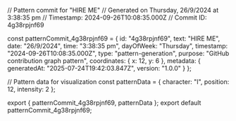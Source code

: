 // Pattern commit for "HIRE ME"
// Generated on Thursday, 26/9/2024 at 3:38:35 pm
// Timestamp: 2024-09-26T10:08:35.000Z
// Commit ID: 4g38rpjnf69

const patternCommit_4g38rpjnf69 = {
  id: "4g38rpjnf69",
  text: "HIRE ME",
  date: "26/9/2024",
  time: "3:38:35 pm",
  dayOfWeek: "Thursday",
  timestamp: "2024-09-26T10:08:35.000Z",
  type: "pattern-generation",
  purpose: "GitHub contribution graph pattern",
  coordinates: {
    x: 12,
    y: 6
  },
  metadata: {
    generatedAt: "2025-07-24T19:42:03.847Z",
    version: "1.0.0"
  }
};

// Pattern data for visualization
const patternData = {
  character: "I",
  position: 12,
  intensity: 2
};

export { patternCommit_4g38rpjnf69, patternData };
export default patternCommit_4g38rpjnf69;
